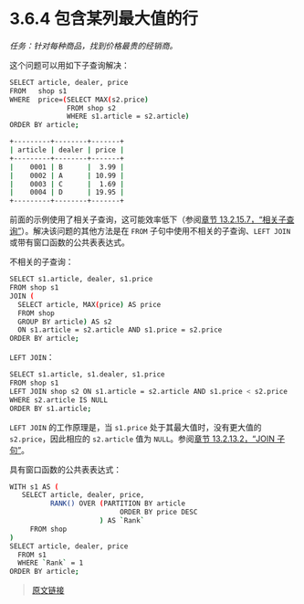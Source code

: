 # 3.6.4 包含某列最大值的行

*任务：针对每种商品，找到价格最贵的经销商。*

这个问题可以用如下子查询解决：

```bash
SELECT article, dealer, price
FROM   shop s1
WHERE  price=(SELECT MAX(s2.price)
              FROM shop s2
              WHERE s1.article = s2.article)
ORDER BY article;

+---------+--------+-------+
| article | dealer | price |
+---------+--------+-------+
|    0001 | B      |  3.99 |
|    0002 | A      | 10.99 |
|    0003 | C      |  1.69 |
|    0004 | D      | 19.95 |
+---------+--------+-------+
```

前面的示例使用了相关子查询，这可能效率低下（参阅[章节 13.2.15.7，“相关子查询”](/13/13.2/13.2.15/13.2.15.7/correlated-subqueries.html)）。解决该问题的其他方法是在 `FROM` 子句中使用不相关的子查询、`LEFT JOIN` 或带有窗口函数的公共表表达式。

不相关的子查询：

```bash
SELECT s1.article, dealer, s1.price
FROM shop s1
JOIN (
  SELECT article, MAX(price) AS price
  FROM shop
  GROUP BY article) AS s2
  ON s1.article = s2.article AND s1.price = s2.price
ORDER BY article;
```

`LEFT JOIN`：

```bash
SELECT s1.article, s1.dealer, s1.price
FROM shop s1
LEFT JOIN shop s2 ON s1.article = s2.article AND s1.price < s2.price
WHERE s2.article IS NULL
ORDER BY s1.article;
```

`LEFT JOIN` 的工作原理是，当 `s1.price` 处于其最大值时，没有更大值的 `s2.price`，因此相应的 `s2.article` 值为 `NULL`。参阅[章节 13.2.13.2，“JOIN 子句”](/13/13.2/13.2.13/13.2.13.2/join.html)。

具有窗口函数的公共表表达式：

```bash
WITH s1 AS (
   SELECT article, dealer, price,
          RANK() OVER (PARTITION BY article
                           ORDER BY price DESC
                      ) AS `Rank`
     FROM shop
)
SELECT article, dealer, price
  FROM s1
  WHERE `Rank` = 1
ORDER BY article;
```

> [原文链接](https://dev.mysql.com/doc/refman/8.0/en/example-maximum-column-group-row.html)
